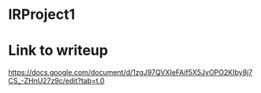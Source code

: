 # IRProject1

# Link to writeup
https://docs.google.com/document/d/1zgJ97QVXIeFAif5X5JvOPO2KIby8j7CS_-ZHnU27z9c/edit?tab=t.0
